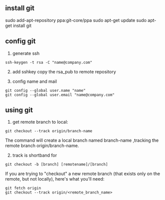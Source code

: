 ## install git 
  sudo add-apt-repository ppa:git-core/ppa
  sudo apt-get update
  sudo apt-get install git
  
## config git
1. generate ssh
  ```
  ssh-keygen -t rsa -C "name@company.com"
  ```
2. add sshkey
  copy the rsa_pub to remote repository

3. config name and mail
  ```
  git config --global user.name "name"
  git config --global user.email "name@company.com"
  ```

## using git
1. get remote branch to local:

  ```
  git checkout --track origin/branch-name
  ```
 
  The command will create a local branch named branch-name ,tracking the remote branch origin/branch-name.

2. track is shortband for 

  ```
  git checkout -b [branch] [remotename]/[branch]
  ```

If you are trying to "checkout" a new remote branch (that exists only on the remote, but not locally), here's what you'll need:

```
git fetch origin
git checkout --track origin/<remote_branch_name>
```